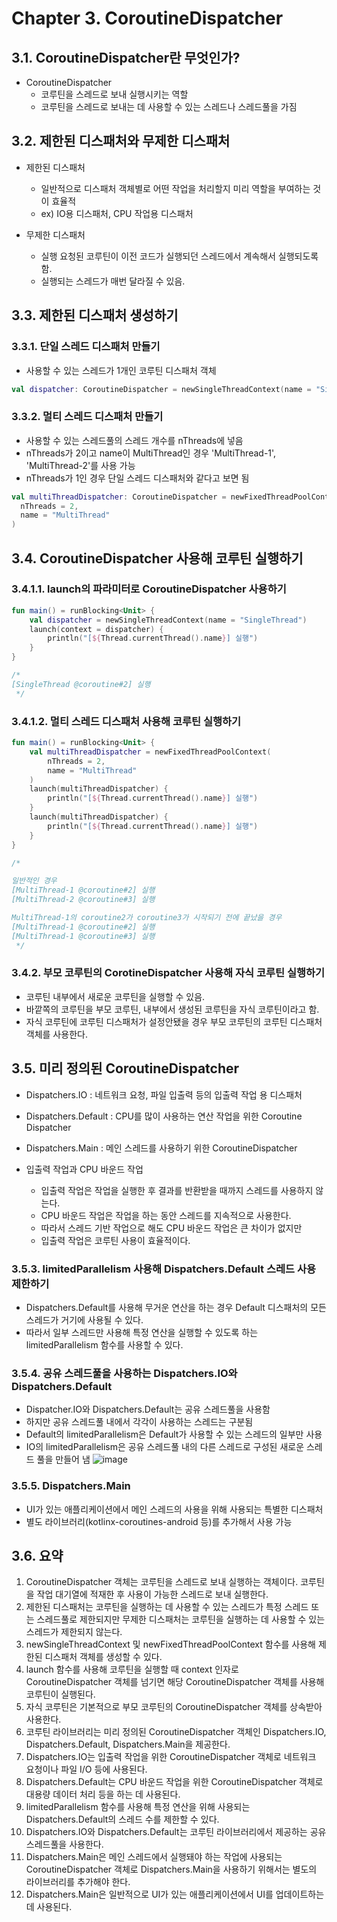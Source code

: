 # Chapter 3. CoroutineDispatcher

## 3.1. CoroutineDispatcher란 무엇인가?

- CoroutineDispatcher
  - 코루틴을 스레드로 보내 실행시키는 역할
  - 코루틴을 스레드로 보내는 데 사용할 수 있는 스레드나 스레드풀을 가짐

## 3.2. 제한된 디스패처와 무제한 디스패처

- 제한된 디스패처
  - 일반적으로 디스패처 객체별로 어떤 작업을 처리할지 미리 역할을 부여하는 것이 효율적
  - ex) IO용 디스패처, CPU 작업용 디스패처

- 무제한 디스패처
  - 실행 요청된 코루틴이 이전 코드가 실행되던 스레드에서 계속해서 실행되도록 함.
  - 실행되는 스레드가 매번 달라질 수 있음.

## 3.3. 제한된 디스패처 생성하기

### 3.3.1. 단일 스레드 디스패처 만들기

- 사용할 수 있는 스레드가 1개인 코루틴 디스패처 객체
```kotlin
val dispatcher: CoroutineDispatcher = newSingleThreadContext(name = "SingleThread")
```

### 3.3.2. 멀티 스레드 디스패처 만들기

- 사용할 수 있는 스레드풀의 스레드 개수를 nThreads에 넣음
- nThreads가 2이고 name이 MultiThread인 경우 'MultiThread-1', 'MultiThread-2'를 사용 가능
- nThreads가 1인 경우 단일 스레드 디스패처와 같다고 보면 됨
```kotlin
val multiThreadDispatcher: CoroutineDispatcher = newFixedThreadPoolContext(
  nThreads = 2,
  name = "MultiThread"
)
```
## 3.4. CoroutineDispatcher 사용해 코루틴 실행하기

### 3.4.1.1. launch의 파라미터로 CoroutineDispatcher 사용하기

```kotlin
fun main() = runBlocking<Unit> {
    val dispatcher = newSingleThreadContext(name = "SingleThread")
    launch(context = dispatcher) {
        println("[${Thread.currentThread().name}] 실행")
    }
}

/*
[SingleThread @coroutine#2] 실행
 */
```

### 3.4.1.2. 멀티 스레드 디스패처 사용해 코루틴 실행하기

```kotlin
fun main() = runBlocking<Unit> {
    val multiThreadDispatcher = newFixedThreadPoolContext(
        nThreads = 2,
        name = "MultiThread"
    )
    launch(multiThreadDispatcher) {
        println("[${Thread.currentThread().name}] 실행")
    }
    launch(multiThreadDispatcher) {
        println("[${Thread.currentThread().name}] 실행")
    }
}

/*

일반적인 경우
[MultiThread-1 @coroutine#2] 실행
[MultiThread-2 @coroutine#3] 실행

MultiThread-1의 coroutine2가 coroutine3가 시작되기 전에 끝났을 경우
[MultiThread-1 @coroutine#2] 실행
[MultiThread-1 @coroutine#3] 실행
 */
```

### 3.4.2. 부모 코루틴의 CorotineDispatcher 사용해 자식 코루틴 실행하기

- 코루틴 내부에서 새로운 코루틴을 실행할 수 있음.
- 바깥쪽의 코루틴을 부모 코루틴, 내부에서 생성된 코루틴을 자식 코루틴이라고 함.
- 자식 코루틴에 코루틴 디스패처가 설정안됐을 경우 부모 코루틴의 코루틴 디스패처 객체를 사용한다.

## 3.5. 미리 정의된 CoroutineDispatcher

- Dispatchers.IO : 네트워크 요청, 파일 입출력 등의 입출력 작업 용 디스패처
- Dispatchers.Default : CPU를 많이 사용하는 연산 작업을 위한 Coroutine Dispatcher
- Dispatchers.Main : 메인 스레드를 사용하기 위한 CoroutineDispatcher

- 입출력 작업과 CPU 바운드 작업
  - 입출력 작업은 작업을 실행한 후 결과를 반환받을 때까지 스레드를 사용하지 않는다.
  - CPU 바운드 작업은 작업을 하는 동안 스레드를 지속적으로 사용한다.
  - 따라서 스레드 기반 작업으로 해도 CPU 바운드 작업은 큰 차이가 없지만
  - 입출력 작업은 코루틴 사용이 효율적이다.

### 3.5.3. limitedParallelism 사용해 Dispatchers.Default 스레드 사용 제한하기
- Dispatchers.Default를 사용해 무거운 연산을 하는 경우 Default 디스패처의 모든 스레드가 거기에 사용될 수 있다.
- 따라서 일부 스레드만 사용해 특정 연산을 실행할 수 있도록 하는 limitedParallelism 함수를 사용할 수 있다.

### 3.5.4. 공유 스레드풀을 사용하는 Dispatchers.IO와 Dispatchers.Default

- Dispatcher.IO와 Dispatchers.Default는 공유 스레드풀을 사용함
- 하지만 공유 스레드풀 내에서 각각이 사용하는 스레드는 구분됨
- Default의 limitedParallelism은 Default가 사용할 수 있는 스레드의 일부만 사용
- IO의 limitedParallelism은 공유 스레드풀 내의 다른 스레드로 구성된 새로운 스레드 풀을 만들어 냄
  ![image](https://github.com/user-attachments/assets/8c400d1a-5796-4246-9922-ce3c715c22b5)

### 3.5.5. Dispatchers.Main

- UI가 있는 애플리케이션에서 메인 스레드의 사용을 위해 사용되는 특별한 디스패처
- 별도 라이브러리(kotlinx-coroutines-android 등)를 추가해서 사용 가능

## 3.6. 요약

1. CoroutineDispatcher 객체는 코루틴을 스레드로 보내 실행하는 객체이다. 코루틴을 작업 대기열에 적재한 후 사용이 가능한 스레드로 보내 실행한다.
2. 제한된 디스패처는 코루틴을 실행하는 데 사용할 수 있는 스레드가 특정 스레드 또는 스레드풀로 제한되지만 무제한 디스패처는 코루틴을 실행하는 데 사용할 수 있는 스레드가 제한되지 않는다.
3. newSingleThreadContext 및 newFixedThreadPoolContext 함수를 사용해 제한된 디스패처 객체를 생성할 수 있다.
4. launch 함수를 사용해 코루틴을 실행할 때 context 인자로 CoroutineDispatcher 객체를 넘기면 해당 CoroutineDispatcher 객체를 사용해 코루틴이 실행된다.
5. 자식 코루틴은 기본적으로 부모 코루틴의 CoroutineDispatcher 객체를 상속받아 사용한다.
6. 코루틴 라이브러리는 미리 정의된 CoroutineDispatcher 객체인 Dispatchers.IO, Dispatchers.Default, Dispatchers.Main을 제공한다.
7. Dispatchers.IO는 입출력 작업을 위한 CoroutineDispatcher 객체로 네트워크 요청이나 파일 I/O 등에 사용된다.
8. Dispatchers.Default는 CPU 바운드 작업을 위한 CoroutineDispatcher 객체로 대용량 데이터 처리 등을 하는 데 사용된다.
9. limitedParallelism 함수를 사용해 특정 연산을 위해 사용되는 Dispatchers.Default의 스레드 수를 제한할 수 있다.
10. Dispatchers.IO와 Dispatchers.Default는 코루틴 라이브러리에서 제공하는 공유 스레드풀을 사용한다.
11. Dispatchers.Main은 메인 스레드에서 실행돼야 하는 작업에 사용되는 CoroutineDispatcher 객체로 Dispatchers.Main을 사용하기 위해서는 별도의 라이브러리를 추가해야 한다.
12. Dispatchers.Main은 일반적으로 UI가 있는 애플리케이션에서 UI를 업데이트하는 데 사용된다.

